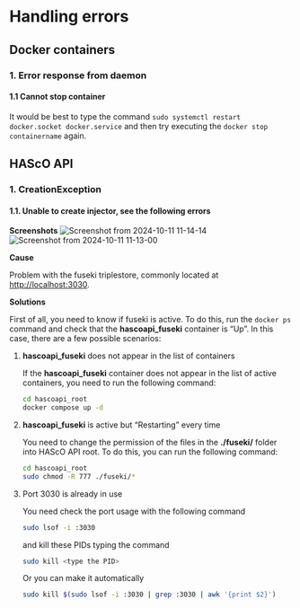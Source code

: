 # Handling errors

## Docker containers

### 1. Error response from daemon

#### 1.1 Cannot stop container

It would be best to type the command `sudo systemctl restart docker.socket docker.service` and then try executing the `docker stop containername` again.

## HAScO API

### 1. CreationException

#### 1.1. Unable to create injector, see the following errors

**Screenshots**
    ![Screenshot from 2024-10-11 11-14-14](https://github.com/user-attachments/assets/3658db01-39e4-4bdf-98c2-48031bec5d7c)
    ![Screenshot from 2024-10-11 11-13-00](https://github.com/user-attachments/assets/60cbcb7c-10b1-4bb3-a204-7ea54853659b)

**Cause**

Problem with the fuseki triplestore, commonly located at [http://localhost:3030](http://localhost:3030).

**Solutions**

First of all, you need to know if fuseki is active. To do this, run the `docker ps` command and check that the **hascoapi_fuseki** container is “Up”. In this case, there are a few possible scenarios:

1. **hascoapi_fuseki** does not appear in the list of containers

   If the **hascoapi_fuseki** container does not appear in the list of active containers, you need to run the following command:

   ```bash
   cd hascoapi_root
   docker compose up -d
   ```
2. **hascoapi_fuseki** is active but “Restarting” every time

   You need to change the permission of the files in the **./fuseki/** folder into HAScO API root. To do this, you can run the following command:

   ```bash
   cd hascoapi_root
   sudo chmod -R 777 ./fuseki/*
   ```
3. Port 3030 is already in use
   
   You need check the port usage with the following command
   ```bash
   sudo lsof -i :3030 
   ```
   and kill these PIDs typing the command
   ```bash
   sudo kill <type the PID>
   ```
   Or you can make it automatically
   ```bash
   sudo kill $(sudo lsof -i :3030 | grep :3030 | awk '{print $2}')
   ```
